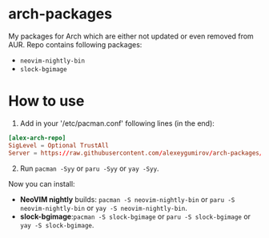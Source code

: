 # arch-packages

My packages for Arch which are either not updated or even removed from AUR.
Repo contains following packages:

- `neovim-nightly-bin`
- `slock-bgimage`

# How to use

1. Add in your '/etc/pacman.conf' following lines (in the end):

```conf
[alex-arch-repo]
SigLevel = Optional TrustAll
Server = https://raw.githubusercontent.com/alexeygumirov/arch-packages/main/x86_64
```

2. Run `pacman -Syy` or `paru -Syy` or `yay -Syy`.

Now you can install:

- **NeoVIM nightly** builds: `pacman -S neovim-nightly-bin` or `paru -S neovim-nightly-bin` or `yay -S neovim-nightly-bin`.
- **slock-bgimage**:`pacman -S slock-bgimage` or `paru -S slock-bgimage` or `yay -S slock-bgimage`.
